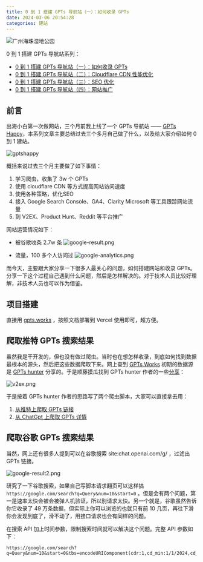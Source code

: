 ```yaml
---
title: 0 到 1 搭建 GPTs 导航站（一）：如何收录 GPTs
date: 2024-03-06 20:54:28
categories: 建站
---
```


![广州海珠湿地公园](/images/build-gpts-website-01-gpts-scraping/cover.jpg)

0 到 1 搭建 GPTs 导航站系列：
- [0 到 1 搭建 GPTs 导航站（一）：如何收录 GPTs](https://luobogor.gitee.io/2024/03/06/build-gpts-website-01-gpts-scraping/)
- [0 到 1 搭建 GPTs 导航站（二）：Cloudflare CDN 性能优化](https://luobogor.gitee.io/2024/03/07/build-gpts-website-02-cloudfare-cdn/)
- [0 到 1 搭建 GPTs 导航站（三）：SEO 优化](https://luobogor.gitee.io/2024/03/08/build-gpts-website-03-seo-optimization/)
- [0 到 1 搭建 GPTs 导航站（四）：网站推广](https://luobogor.gitee.io/2024/03/11/build-gpts-website-04-marketing/)

## 前言
出海小白第一次做网站，三个月前我上线了一个 GPTs 导航站 —— [GPTs Happy](https://gptshappy.tools?utm_source=luobogor.gitee.io)，本系列文章主要总结过去三个多月自己做了什么，以及给大家介绍如何 0 到 1 建站。

![gptshappy](/images/build-gpts-website-01-gpts-scraping/img5.png)

概括来说过去三个月主要做了如下事情：

1. 学习爬虫，收集了 3w 个 GPTs
2. 使用 cloudflare CDN 等方式提高网站访问速度
3. 使用各种策略，优化SEO
4. 接入 Google Search Console、GA4、Clarity Microsoft 等工具跟踪网站流量
5. 到 V2EX、Product Hunt、Reddit 等平台推广

网站运营情况如下：
- 被谷歌收条 2.7w 条
![google-result.png](/images/build-gpts-website-01-gpts-scraping/img1.png)

- 流量，100 多个人访问过
![google-analytics.png](/images/build-gpts-website-01-gpts-scraping/img2.png)

而今天，主要跟大家分享一下很多人最关心的问题，如何搭建网站和收录 GPTs。分享一下这个过程自己遇到什么问题，然后是怎样解决的。对于技术人员比较好理解，非技术人员也可以作为借鉴。

## 项目搭建
直接用 [gpts.works](https://github.com/all-in-aigc/gpts-works) ，按照文档部署到 Vercel 使用即可，超方便。

## 爬取推特 GPTs 搜索结果
虽然我是干开发的，但也没有做过爬虫。当时也在想怎样收录，到底如何找到数据最根本的源头，然后把这些数据爬取下来。网上查到 [GPTs Works](https://gpts.works?utm_source=luobogor.gitee.io) 初期的数据源是 [GPTs hunter](https://www.gptshunter.com?utm_source=luobogor.gitee.io) 分享的。于是顺藤摸瓜找到 GPTs hunter 作者的一些[分享](https://v2ex.com/t/990120)： 

![v2ex.png](/images/build-gpts-website-01-gpts-scraping/img3.png)

于是按着 GPTs hunter 作者的思路写了两个爬虫脚本，大家可以直接拿去用：

1. [从推特上爬取 GPTs 链接](https://github.com/luobogor/twitter-gpts-crawler)
2. [从 ChatGpt 上爬取 GPTs 详情](https://github.com/luobogor/gpts-detail-crawler)

## 爬取谷歌 GPTs 搜索结果
当然，网上还有很多人提到可以在谷歌搜索 site:chat.openai.com/g/ ，过滤出 GPTs 链接。

![google-result2.png](/images/build-gpts-website-01-gpts-scraping/img4.png)

研究了一下谷歌搜索，如果自己写脚本请求翻页可以这样搞 `https://google.com/search?q=Query&num=10&start=0` 。但是会有两个问题，第一是速率太快会被会被弹人机验证，所以别请求太快。另一个就是，谷歌虽然告诉你它收录了 49 万条数据，但实际上你可以浏览的也就只有前 10 几页，再往下滑你会发现到底了，滑不动了，用接口请求也会有同样的问题。

在搜索 API 加上时间参数，限制搜索时间就可以解决这个问题。完整 API 参数如下：

```
https://google.com/search?q=Query&num=10&start=0&tbs=encodeURIComponent(cdr:1,cd_min:1/1/2024,cd_max:1/2/2024)
```
